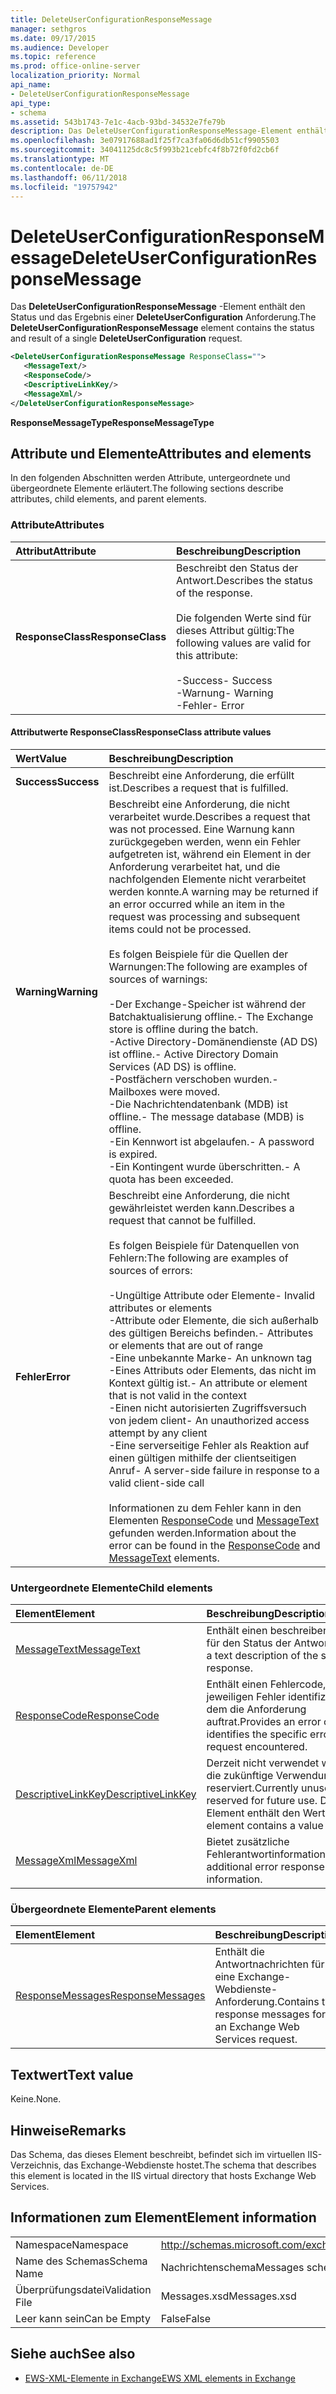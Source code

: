 ```yaml
---
title: DeleteUserConfigurationResponseMessage
manager: sethgros
ms.date: 09/17/2015
ms.audience: Developer
ms.topic: reference
ms.prod: office-online-server
localization_priority: Normal
api_name:
- DeleteUserConfigurationResponseMessage
api_type:
- schema
ms.assetid: 543b1743-7e1c-4acb-93bd-34532e7fe79b
description: Das DeleteUserConfigurationResponseMessage-Element enthält den Status und das Ergebnis einer DeleteUserConfiguration Anforderung.
ms.openlocfilehash: 3e07917688ad1f25f7ca3fa06d6db51cf9905503
ms.sourcegitcommit: 34041125dc8c5f993b21cebfc4f8b72f0fd2cb6f
ms.translationtype: MT
ms.contentlocale: de-DE
ms.lasthandoff: 06/11/2018
ms.locfileid: "19757942"
---
```

# <a name="deleteuserconfigurationresponsemessage"></a><span data-ttu-id="e288c-103">DeleteUserConfigurationResponseMessage</span><span class="sxs-lookup"><span data-stu-id="e288c-103">DeleteUserConfigurationResponseMessage</span></span>

<span data-ttu-id="e288c-104">Das **DeleteUserConfigurationResponseMessage** -Element enthält den Status und das Ergebnis einer **DeleteUserConfiguration** Anforderung.</span><span class="sxs-lookup"><span data-stu-id="e288c-104">The **DeleteUserConfigurationResponseMessage** element contains the status and result of a single **DeleteUserConfiguration** request.</span></span> 
  
```xml
<DeleteUserConfigurationResponseMessage ResponseClass="">
   <MessageText/>
   <ResponseCode/>
   <DescriptiveLinkKey/>
   <MessageXml/>
</DeleteUserConfigurationResponseMessage>
```

 <span data-ttu-id="e288c-105">**ResponseMessageType**</span><span class="sxs-lookup"><span data-stu-id="e288c-105">**ResponseMessageType**</span></span>
## <a name="attributes-and-elements"></a><span data-ttu-id="e288c-106">Attribute und Elemente</span><span class="sxs-lookup"><span data-stu-id="e288c-106">Attributes and elements</span></span>

<span data-ttu-id="e288c-107">In den folgenden Abschnitten werden Attribute, untergeordnete und übergeordnete Elemente erläutert.</span><span class="sxs-lookup"><span data-stu-id="e288c-107">The following sections describe attributes, child elements, and parent elements.</span></span>
  
### <a name="attributes"></a><span data-ttu-id="e288c-108">Attribute</span><span class="sxs-lookup"><span data-stu-id="e288c-108">Attributes</span></span>

|<span data-ttu-id="e288c-109">**Attribut**</span><span class="sxs-lookup"><span data-stu-id="e288c-109">**Attribute**</span></span>|<span data-ttu-id="e288c-110">**Beschreibung**</span><span class="sxs-lookup"><span data-stu-id="e288c-110">**Description**</span></span>|
|:-----|:-----|
|<span data-ttu-id="e288c-111">**ResponseClass**</span><span class="sxs-lookup"><span data-stu-id="e288c-111">**ResponseClass**</span></span> <br/> | <span data-ttu-id="e288c-112">Beschreibt den Status der Antwort.</span><span class="sxs-lookup"><span data-stu-id="e288c-112">Describes the status of the response.</span></span><br/><br/><span data-ttu-id="e288c-113">Die folgenden Werte sind für dieses Attribut gültig:</span><span class="sxs-lookup"><span data-stu-id="e288c-113">The following values are valid for this attribute:</span></span><br/><br/><span data-ttu-id="e288c-114">-Success</span><span class="sxs-lookup"><span data-stu-id="e288c-114">-  Success</span></span>  <br/><span data-ttu-id="e288c-115">-Warnung</span><span class="sxs-lookup"><span data-stu-id="e288c-115">-  Warning</span></span>  <br/><span data-ttu-id="e288c-116">-Fehler</span><span class="sxs-lookup"><span data-stu-id="e288c-116">-  Error</span></span>  <br/> |
   
#### <a name="responseclass-attribute-values"></a><span data-ttu-id="e288c-117">Attributwerte ResponseClass</span><span class="sxs-lookup"><span data-stu-id="e288c-117">ResponseClass attribute values</span></span>

|<span data-ttu-id="e288c-118">**Wert**</span><span class="sxs-lookup"><span data-stu-id="e288c-118">**Value**</span></span>|<span data-ttu-id="e288c-119">**Beschreibung**</span><span class="sxs-lookup"><span data-stu-id="e288c-119">**Description**</span></span>|
|:-----|:-----|
|<span data-ttu-id="e288c-120">**Success**</span><span class="sxs-lookup"><span data-stu-id="e288c-120">**Success**</span></span> <br/> |<span data-ttu-id="e288c-121">Beschreibt eine Anforderung, die erfüllt ist.</span><span class="sxs-lookup"><span data-stu-id="e288c-121">Describes a request that is fulfilled.</span></span>  <br/> |
|<span data-ttu-id="e288c-122">**Warning**</span><span class="sxs-lookup"><span data-stu-id="e288c-122">**Warning**</span></span> <br/> | <span data-ttu-id="e288c-123">Beschreibt eine Anforderung, die nicht verarbeitet wurde.</span><span class="sxs-lookup"><span data-stu-id="e288c-123">Describes a request that was not processed.</span></span> <span data-ttu-id="e288c-124">Eine Warnung kann zurückgegeben werden, wenn ein Fehler aufgetreten ist, während ein Element in der Anforderung verarbeitet hat, und die nachfolgenden Elemente nicht verarbeitet werden konnte.</span><span class="sxs-lookup"><span data-stu-id="e288c-124">A warning may be returned if an error occurred while an item in the request was processing and subsequent items could not be processed.</span></span><br/><br/><span data-ttu-id="e288c-125">Es folgen Beispiele für die Quellen der Warnungen:</span><span class="sxs-lookup"><span data-stu-id="e288c-125">The following are examples of sources of warnings:</span></span><br/><br/><span data-ttu-id="e288c-126">-Der Exchange-Speicher ist während der Batchaktualisierung offline.</span><span class="sxs-lookup"><span data-stu-id="e288c-126">-  The Exchange store is offline during the batch.</span></span>  <br/><span data-ttu-id="e288c-127">-Active Directory-Domänendienste (AD DS) ist offline.</span><span class="sxs-lookup"><span data-stu-id="e288c-127">-  Active Directory Domain Services (AD DS) is offline.</span></span>  <br/><span data-ttu-id="e288c-128">-Postfächern verschoben wurden.</span><span class="sxs-lookup"><span data-stu-id="e288c-128">-  Mailboxes were moved.</span></span>  <br/><span data-ttu-id="e288c-129">-Die Nachrichtendatenbank (MDB) ist offline.</span><span class="sxs-lookup"><span data-stu-id="e288c-129">-  The message database (MDB) is offline.</span></span>  <br/><span data-ttu-id="e288c-130">-Ein Kennwort ist abgelaufen.</span><span class="sxs-lookup"><span data-stu-id="e288c-130">-  A password is expired.</span></span>  <br/><span data-ttu-id="e288c-131">-Ein Kontingent wurde überschritten.</span><span class="sxs-lookup"><span data-stu-id="e288c-131">-  A quota has been exceeded.</span></span>  <br/> |
|<span data-ttu-id="e288c-132">**Fehler**</span><span class="sxs-lookup"><span data-stu-id="e288c-132">**Error**</span></span> <br/> | <span data-ttu-id="e288c-133">Beschreibt eine Anforderung, die nicht gewährleistet werden kann.</span><span class="sxs-lookup"><span data-stu-id="e288c-133">Describes a request that cannot be fulfilled.</span></span><br/><br/><span data-ttu-id="e288c-134">Es folgen Beispiele für Datenquellen von Fehlern:</span><span class="sxs-lookup"><span data-stu-id="e288c-134">The following are examples of sources of errors:</span></span><br/><br/><span data-ttu-id="e288c-135">-Ungültige Attribute oder Elemente</span><span class="sxs-lookup"><span data-stu-id="e288c-135">-  Invalid attributes or elements</span></span>  <br/><span data-ttu-id="e288c-136">-Attribute oder Elemente, die sich außerhalb des gültigen Bereichs befinden.</span><span class="sxs-lookup"><span data-stu-id="e288c-136">-  Attributes or elements that are out of range</span></span>  <br/><span data-ttu-id="e288c-137">-Eine unbekannte Marke</span><span class="sxs-lookup"><span data-stu-id="e288c-137">-  An unknown tag</span></span>  <br/><span data-ttu-id="e288c-138">-Eines Attributs oder Elements, das nicht im Kontext gültig ist.</span><span class="sxs-lookup"><span data-stu-id="e288c-138">-  An attribute or element that is not valid in the context</span></span>  <br/><span data-ttu-id="e288c-139">-Einen nicht autorisierten Zugriffsversuch von jedem client</span><span class="sxs-lookup"><span data-stu-id="e288c-139">-  An unauthorized access attempt by any client</span></span>  <br/><span data-ttu-id="e288c-140">-Eine serverseitige Fehler als Reaktion auf einen gültigen mithilfe der clientseitigen Anruf</span><span class="sxs-lookup"><span data-stu-id="e288c-140">-  A server-side failure in response to a valid client-side call</span></span><br/><br/>  <span data-ttu-id="e288c-141">Informationen zu dem Fehler kann in den Elementen [ResponseCode](responsecode.md) und [MessageText](messagetext.md) gefunden werden.</span><span class="sxs-lookup"><span data-stu-id="e288c-141">Information about the error can be found in the [ResponseCode](responsecode.md) and [MessageText](messagetext.md) elements.</span></span>  <br/> |
   
### <a name="child-elements"></a><span data-ttu-id="e288c-142">Untergeordnete Elemente</span><span class="sxs-lookup"><span data-stu-id="e288c-142">Child elements</span></span>

|<span data-ttu-id="e288c-143">**Element**</span><span class="sxs-lookup"><span data-stu-id="e288c-143">**Element**</span></span>|<span data-ttu-id="e288c-144">**Beschreibung**</span><span class="sxs-lookup"><span data-stu-id="e288c-144">**Description**</span></span>|
|:-----|:-----|
|[<span data-ttu-id="e288c-145">MessageText</span><span class="sxs-lookup"><span data-stu-id="e288c-145">MessageText</span></span>](messagetext.md) <br/> |<span data-ttu-id="e288c-146">Enthält einen beschreibenden Text für den Status der Antwort.</span><span class="sxs-lookup"><span data-stu-id="e288c-146">Provides a text description of the status of the response.</span></span>  <br/> |
|[<span data-ttu-id="e288c-147">ResponseCode</span><span class="sxs-lookup"><span data-stu-id="e288c-147">ResponseCode</span></span>](responsecode.md) <br/> |<span data-ttu-id="e288c-148">Enthält einen Fehlercode, der den jeweiligen Fehler identifiziert, bei dem die Anforderung auftrat.</span><span class="sxs-lookup"><span data-stu-id="e288c-148">Provides an error code that identifies the specific error that the request encountered.</span></span>  <br/> |
|[<span data-ttu-id="e288c-149">DescriptiveLinkKey</span><span class="sxs-lookup"><span data-stu-id="e288c-149">DescriptiveLinkKey</span></span>](descriptivelinkkey.md) <br/> |<span data-ttu-id="e288c-150">Derzeit nicht verwendet wird und für die zukünftige Verwendung reserviert.</span><span class="sxs-lookup"><span data-stu-id="e288c-150">Currently unused and reserved for future use.</span></span> <span data-ttu-id="e288c-151">Dieses Element enthält den Wert 0.</span><span class="sxs-lookup"><span data-stu-id="e288c-151">This element contains a value of 0.</span></span>  <br/> |
|[<span data-ttu-id="e288c-152">MessageXml</span><span class="sxs-lookup"><span data-stu-id="e288c-152">MessageXml</span></span>](messagexml.md) <br/> |<span data-ttu-id="e288c-153">Bietet zusätzliche Fehlerantwortinformationen.</span><span class="sxs-lookup"><span data-stu-id="e288c-153">Provides additional error response information.</span></span>  <br/> |
   
### <a name="parent-elements"></a><span data-ttu-id="e288c-154">Übergeordnete Elemente</span><span class="sxs-lookup"><span data-stu-id="e288c-154">Parent elements</span></span>

|<span data-ttu-id="e288c-155">**Element**</span><span class="sxs-lookup"><span data-stu-id="e288c-155">**Element**</span></span>|<span data-ttu-id="e288c-156">**Beschreibung**</span><span class="sxs-lookup"><span data-stu-id="e288c-156">**Description**</span></span>|
|:-----|:-----|
|[<span data-ttu-id="e288c-157">ResponseMessages</span><span class="sxs-lookup"><span data-stu-id="e288c-157">ResponseMessages</span></span>](responsemessages.md) <br/> |<span data-ttu-id="e288c-158">Enthält die Antwortnachrichten für eine Exchange-Webdienste-Anforderung.</span><span class="sxs-lookup"><span data-stu-id="e288c-158">Contains the response messages for an Exchange Web Services request.</span></span>  <br/> |
   
## <a name="text-value"></a><span data-ttu-id="e288c-159">Textwert</span><span class="sxs-lookup"><span data-stu-id="e288c-159">Text value</span></span>

<span data-ttu-id="e288c-160">Keine.</span><span class="sxs-lookup"><span data-stu-id="e288c-160">None.</span></span>
  
## <a name="remarks"></a><span data-ttu-id="e288c-161">Hinweise</span><span class="sxs-lookup"><span data-stu-id="e288c-161">Remarks</span></span>

<span data-ttu-id="e288c-162">Das Schema, das dieses Element beschreibt, befindet sich im virtuellen IIS-Verzeichnis, das Exchange-Webdienste hostet.</span><span class="sxs-lookup"><span data-stu-id="e288c-162">The schema that describes this element is located in the IIS virtual directory that hosts Exchange Web Services.</span></span>
  
## <a name="element-information"></a><span data-ttu-id="e288c-163">Informationen zum Element</span><span class="sxs-lookup"><span data-stu-id="e288c-163">Element information</span></span>

|||
|:-----|:-----|
|<span data-ttu-id="e288c-164">Namespace</span><span class="sxs-lookup"><span data-stu-id="e288c-164">Namespace</span></span>  <br/> |http://schemas.microsoft.com/exchange/services/2006/messages  <br/> |
|<span data-ttu-id="e288c-165">Name des Schemas</span><span class="sxs-lookup"><span data-stu-id="e288c-165">Schema Name</span></span>  <br/> |<span data-ttu-id="e288c-166">Nachrichtenschema</span><span class="sxs-lookup"><span data-stu-id="e288c-166">Messages schema</span></span>  <br/> |
|<span data-ttu-id="e288c-167">Überprüfungsdatei</span><span class="sxs-lookup"><span data-stu-id="e288c-167">Validation File</span></span>  <br/> |<span data-ttu-id="e288c-168">Messages.xsd</span><span class="sxs-lookup"><span data-stu-id="e288c-168">Messages.xsd</span></span>  <br/> |
|<span data-ttu-id="e288c-169">Leer kann sein</span><span class="sxs-lookup"><span data-stu-id="e288c-169">Can be Empty</span></span>  <br/> |<span data-ttu-id="e288c-170">False</span><span class="sxs-lookup"><span data-stu-id="e288c-170">False</span></span>  <br/> |
   
## <a name="see-also"></a><span data-ttu-id="e288c-171">Siehe auch</span><span class="sxs-lookup"><span data-stu-id="e288c-171">See also</span></span>

- [<span data-ttu-id="e288c-172">EWS-XML-Elemente in Exchange</span><span class="sxs-lookup"><span data-stu-id="e288c-172">EWS XML elements in Exchange</span></span>](ews-xml-elements-in-exchange.md)

